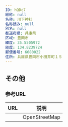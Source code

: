 ```yaml
---
ID: hQDc7
総称: null
名称: 川下神社
名称読み: null
別名: null
都道府県: 兵庫県
区域: 豊岡市
緯度: 35.5505972
経度: 134.8239724
郵便番号: 6680022
住所: 兵庫県豊岡市小田井町１５
---
```


## その他

### 参考URL

| URL | 説明          |
| --- | ------------- |
|     | OpenStreetMap |
